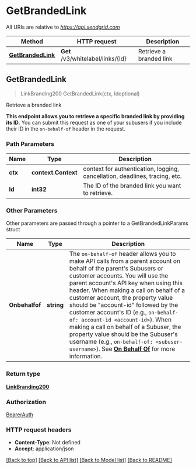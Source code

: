 # GetBrandedLink

All URIs are relative to *https://api.sendgrid.com*

Method | HTTP request | Description
------------- | ------------- | -------------
[**GetBrandedLink**](GetBrandedLink.md#GetBrandedLink) | **Get** /v3/whitelabel/links/{Id} | Retrieve a branded link



## GetBrandedLink

> LinkBranding200 GetBrandedLink(ctx, Idoptional)

Retrieve a branded link

**This endpoint allows you to retrieve a specific branded link by providing its ID.**  You can submit this request as one of your subusers if you include their ID in the `on-behalf-of` header in the request.

### Path Parameters


Name | Type | Description
------------- | ------------- | -------------
**ctx** | **context.Context** | context for authentication, logging, cancellation, deadlines, tracing, etc.
**Id** | **int32** | The ID of the branded link you want to retrieve.

### Other Parameters

Other parameters are passed through a pointer to a GetBrandedLinkParams struct


Name | Type | Description
------------- | ------------- | -------------
**Onbehalfof** | **string** | The `on-behalf-of` header allows you to make API calls from a parent account on behalf of the parent's Subusers or customer accounts. You will use the parent account's API key when using this header. When making a call on behalf of a customer account, the property value should be \"account-id\" followed by the customer account's ID (e.g., `on-behalf-of: account-id <account-id>`). When making a call on behalf of a Subuser, the property value should be the Subuser's username (e.g., `on-behalf-of: <subuser-username>`). See [**On Behalf Of**](https://docs.sendgrid.com/api-reference/how-to-use-the-sendgrid-v3-api/on-behalf-of) for more information.

### Return type

[**LinkBranding200**](LinkBranding200.md)

### Authorization

[BearerAuth](../README.md#BearerAuth)

### HTTP request headers

- **Content-Type**: Not defined
- **Accept**: application/json

[[Back to top]](#) [[Back to API list]](../README.md#documentation-for-api-endpoints)
[[Back to Model list]](../README.md#documentation-for-models)
[[Back to README]](../README.md)

